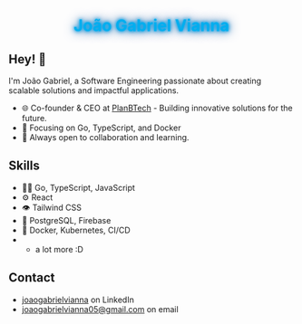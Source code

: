 <h1 align="center">
  <span style="color: #00AEEF; text-shadow: 0 0 5px #00AEEF, 0 0 10px #0077CC, 0 0 20px #005599;">João Gabriel Vianna</span>
</h1>


## Hey! 👋
I'm João Gabriel, a Software Engineering passionate about creating scalable solutions and impactful applications.

- 🌐 Co-founder & CEO at [PlanBTech](https://planbtech.com.br) - Building innovative solutions for the future.
- 🚀 Focusing on Go, TypeScript, and Docker
- 🤝 Always open to collaboration and learning.

## Skills
- 👨‍💻 Go, TypeScript, JavaScript
- ⚙️ React
- 👁️ Tailwind CSS
- 💽 PostgreSQL, Firebase
- 🐳 Docker, Kubernetes, CI/CD
- + a lot more :D

## Contact
- [joaogabrielvianna](https://www.linkedin.com/in/jo%C3%A3o-gabriel-vianna-9439ba288/) on LinkedIn
- [joaogabrielvianna05@gmail.com](joaogabrielvianna05@gmail.com) on email
